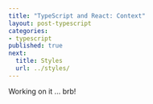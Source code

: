 ```yaml
---
title: "TypeScript and React: Context"
layout: post-typescript
categories:
- typescript
published: true
next:
  title: Styles
  url: ../styles/
---
```


Working on it ... brb!
